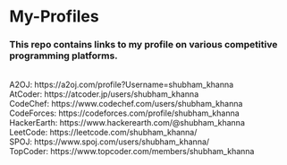 # My-Profiles
<h3>This repo contains links to my profile on various competitive programming platforms.</h3><br>
A2OJ: https://a2oj.com/profile?Username=shubham_khanna<br>
AtCoder: https://atcoder.jp/users/shubham_khanna<br>
CodeChef: https://www.codechef.com/users/shubham_khanna<br>
CodeForces: https://codeforces.com/profile/shubham_khanna<br>
HackerEarth: https://www.hackerearth.com/@shubham_khanna<br>
LeetCode: https://leetcode.com/shubham_khanna/<br>
SPOJ: https://www.spoj.com/users/shubham_khanna/<br>
TopCoder: https://www.topcoder.com/members/shubham_khanna<br>
